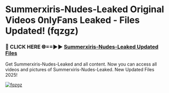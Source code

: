 # Summerxiris-Nudes-Leaked Original Videos 0nlyFans Leaked - Files Updated! (fqzgz)

<h3>🔴 CLICK HERE 🌐==►► <a href="https://tinyurl.com/yc6ubb5a" rel="nofollow">Summerxiris-Nudes-Leaked Updated Files</a></h3>

Get Summerxiris-Nudes-Leaked and all content. Now you can access all videos and pictures of Summerxiris-Nudes-Leaked. New Updated Files 2025!

[![fqzgz](https://i.imgur.com/7eu0CRL.gif)](https://tinyurl.com/yc6ubb5a)
